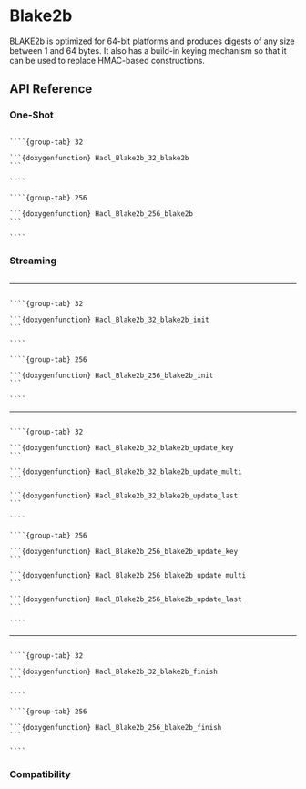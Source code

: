 # Blake2b

BLAKE2b is optimized for 64-bit platforms and produces digests of any size between 1 and 64 bytes.
It also has a build-in keying mechanism so that it can be used to replace HMAC-based constructions.

## API Reference

### One-Shot


`````{tabs}

````{group-tab} 32

```{doxygenfunction} Hacl_Blake2b_32_blake2b
```

````

````{group-tab} 256

```{doxygenfunction} Hacl_Blake2b_256_blake2b
```

````
`````

### Streaming

```{doxygentypedef} Hacl_Impl_Blake2_Core_m_spec
```

--------------------------------------------------------------------------------

`````{tabs}

````{group-tab} 32

```{doxygenfunction} Hacl_Blake2b_32_blake2b_init
```

````

````{group-tab} 256

```{doxygenfunction} Hacl_Blake2b_256_blake2b_init
```

````
`````

--------------------------------------------------------------------------------

`````{tabs}

````{group-tab} 32

```{doxygenfunction} Hacl_Blake2b_32_blake2b_update_key
```

```{doxygenfunction} Hacl_Blake2b_32_blake2b_update_multi
```

```{doxygenfunction} Hacl_Blake2b_32_blake2b_update_last
```

````

````{group-tab} 256

```{doxygenfunction} Hacl_Blake2b_256_blake2b_update_key
```

```{doxygenfunction} Hacl_Blake2b_256_blake2b_update_multi
```

```{doxygenfunction} Hacl_Blake2b_256_blake2b_update_last
```

````
`````

--------------------------------------------------------------------------------

`````{tabs}

````{group-tab} 32

```{doxygenfunction} Hacl_Blake2b_32_blake2b_finish
```

````

````{group-tab} 256

```{doxygenfunction} Hacl_Blake2b_256_blake2b_finish
```

````
`````

### Compatibility

```{doxygenfunction} Hacl_Blake2b_256_load_state256b_from_state32
```

```{doxygenfunction} Hacl_Blake2b_256_store_state256b_to_state32
```

